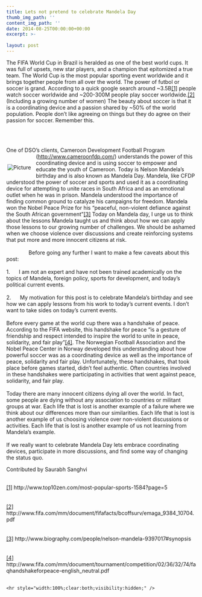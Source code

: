 ```yaml
---
title: Lets not pretend to celebrate Mandela Day
thumb_img_path: ''
content_img_path: ''
date: 2014-08-25T00:00:00+00:00
excerpt: >-
  
layout: post
---
```

<span class="imgPusher" style="float:left;height:250px"></span><span style="z-index:10;position:relative;float:left;max-width:100%;;clear:left;margin-top:20px;*margin-top:40px"><a><img src="http://www.dsoglobal.org//uploads/2/4/1/8/24188388/5387613.jfif?291" style="margin-top: 5px; margin-bottom: 10px; margin-left: 0px; margin-right: 10px; border-width:1px;padding:3px;" alt="Picture" class="galleryImageBorder wsite-image" /></a><span style="display: block; font-size: 90%; margin-top: -10px; margin-bottom: 10px; text-align: center;" class="wsite-caption"></span></span> 

<div class="paragraph" style="display:block;">
  The FIFA World Cup in Brazil is heralded as one of the best world cups. It was full of upsets, new star players, and a champion that epitomized a true team. The World Cup is the most popular sporting event worldwide and it brings together people from all over the world. The power of futbol or soccer is grand. According to a quick google search around ~3.5B<a href="file:///C:/Users/Saurabh/Downloads/Mandela%20Day.docx#_ftn1" title="">[1]</a> people watch soccer worldwide and ~200-300M people play soccer worldwide.<a href="file:///C:/Users/Saurabh/Downloads/Mandela%20Day.docx#_ftn2" title="">[2]</a> (Including a growing number of women) The beauty about soccer is that it is a coordinating device and a passion shared by ~50% of the world population. People don’t like agreeing on things but they do agree on their passion for soccer. Remember this. </p> 
  
  <p>
    <span></span><br /><span></span>  
  </p>
  
  <p>
    One of DSO’s clients, Cameroon Development Football Program (<a href="http://www.cameroonfdp.com/" title="">http://www.cameroonfdp.com/</a>) understands the power of this coordinating device and is using soccer to empower and educate the youth of Cameroon. Today is Nelson Mandela’s birthday and is also known as Mandela Day. Mandela, like CFDP understood the power of soccer and sports and used it as a coordinating device for attempting to unite races in South Africa and as an emotional outlet when he was in prison. Mandela understood the importance of finding common ground to catalyze his campaigns for freedom. Mandela won the Nobel Peace Prize for his “peaceful, non-violent defiance against the South African government”<a href="file:///C:/Users/Saurabh/Downloads/Mandela%20Day.docx#_ftn3" title="">[3]</a> Today on Mandela day, I urge us to think about the lessons Mandela taught us and think about how we can apply those lessons to our growing number of challenges. We should be ashamed when we choose violence over discussions and create reinforcing systems that put more and more innocent citizens at risk.<br /><span></span><br /><span></span>                Before going any further I want to make a few caveats about this post:<br /><span></span><br /><span></span> 1.      I am not an expert and have not been trained academically on the topics of Mandela, foreign policy, sports for development, and today’s political current events.<br /><span></span><br /><span></span> 2.      My motivation for this post is to celebrate Mandela’s birthday and see how we can apply lessons from his work to today’s current events. I don’t want to take sides on today’s current events. <br /><span></span><br /><span></span> Before every game at the world cup there was a handshake of peace. According to the FIFA website, this handshake for peace “is a gesture of friendship and respect intended to inspire the world to unite in peace, solidarity, and fair play”<a href="file:///C:/Users/Saurabh/Downloads/Mandela%20Day.docx#_ftn4" title="">[4]</a>. The Norwegian Football Association and the Nobel Peace Center in Norway developed this understanding about how powerful soccer was as a coordinating device as well as the importance of peace, solidarity and fair play. Unfortunately, these handshakes, that took place before games started, didn’t feel authentic. Often countries involved in these handshakes were participating in activities that went against peace, solidarity, and fair play. <br /><span></span><br /><span></span> Today there are many innocent citizens dying all over the world. In fact, some people are dying without any association to countries or militant groups at war. Each life that is lost is another example of a failure where we think about our differences more than our similarities. Each life that is lost is another example of us choosing violence over non-violent discussions or activities. Each life that is lost is another example of us not learning from Mandela’s example.<br /><span></span><br /><span></span> If we really want to celebrate Mandela Day lets embrace coordinating devices, participate in more discussions, and find some way of changing the status quo. 
  </p>
  
  <p>
    Contributed by Saurabh Sanghvi<br /><span></span><br /><span></span>
  </p>
  
  <p>
    <a href="file:///C:/Users/Saurabh/Downloads/Mandela%20Day.docx#_ftnref1" title="">[1]</a> http://www.top10zen.com/most-popular-sports-1584?page=5<br /><span></span><br /><span></span><br /><a href="file:///C:/Users/Saurabh/Downloads/Mandela%20Day.docx#_ftnref2" title="">[2]</a> http://www.fifa.com/mm/document/fifafacts/bcoffsurv/emaga_9384_10704.pdf<br /><span></span><br /><span></span><br /><a href="file:///C:/Users/Saurabh/Downloads/Mandela%20Day.docx#_ftnref3" title="">[3]</a> http://www.biography.com/people/nelson-mandela-9397017#synopsis<br /><span></span><br /><span></span><br /><a href="file:///C:/Users/Saurabh/Downloads/Mandela%20Day.docx#_ftnref4" title="">[4]</a> http://www.fifa.com/mm/document/tournament/competition/02/36/32/74/faqhandshakeforpeace-english_neutral.pdf<br /><span></span><br /><span></span> </div> 
    
    <hr style="width:100%;clear:both;visibility:hidden;" />